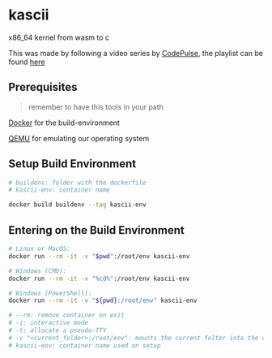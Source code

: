 # kascii

x86_64 kernel from wasm to c

This was made by following a video series by
[CodePulse](https://www.youtube.com/channel/UCUVahoidFA7F3Asfvamrm7w), the
playlist can be found
[here](https://www.youtube.com/watch?v=FkrpUaGThTQ&list=PLZQftyCk7_SeZRitx5MjBKzTtvk0pHMtp)

## Prerequisites

> remember to have this tools in your path

[Docker](https://www.docker.com/) for the build-environment

[QEMU](https://www.qemu.org/) for emulating our operating system

## Setup Build Environment

```sh
# buildenv: folder with the dockerfile
# kascii-env: container name

docker build buildenv --tag kascii-env
```

## Entering on the Build Environment

```sh
# Linux or MacOS: 
docker run --rm -it -v "$pwd":/root/env kascii-env

# Windows (CMD): 
docker run --rm -it -v "%cd%":/root/env kascii-env

# Windows (PowerShell): 
docker run --rm -it -v "${pwd}:/root/env" kascii-env

# --rm: remove container on exit
# -i: interactive mode
# -t: allocate a pseudo-TTY
# -v "<current_folder>:/root/env": mounts the current folter into the volume /root/env on the container
# kascii-env: container name used on setup
```
